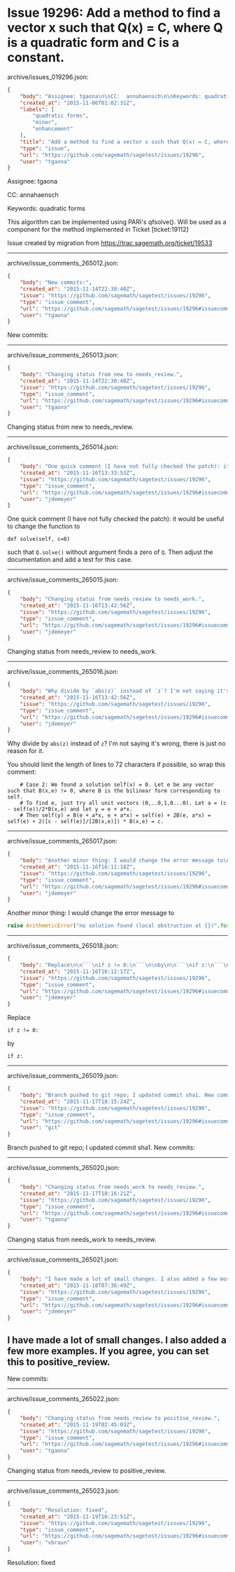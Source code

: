 # Issue 19296: Add a method to find a vector x such that Q(x) = C, where Q is a quadratic form and C is a constant.

archive/issues_019296.json:
```json
{
    "body": "Assignee: tgaona\n\nCC:  annahaensch\n\nKeywords: quadratic forms\n\nThis algorithm can be implemented using PARI's qfsolve(). Will be used as a component for the method implemented in Ticket [ticket:19112]\n\nIssue created by migration from https://trac.sagemath.org/ticket/19533\n\n",
    "created_at": "2015-11-06T01:02:31Z",
    "labels": [
        "quadratic forms",
        "minor",
        "enhancement"
    ],
    "title": "Add a method to find a vector x such that Q(x) = C, where Q is a quadratic form and C is a constant.",
    "type": "issue",
    "url": "https://github.com/sagemath/sagetest/issues/19296",
    "user": "tgaona"
}
```
Assignee: tgaona

CC:  annahaensch

Keywords: quadratic forms

This algorithm can be implemented using PARI's qfsolve(). Will be used as a component for the method implemented in Ticket [ticket:19112]

Issue created by migration from https://trac.sagemath.org/ticket/19533





---

archive/issue_comments_265012.json:
```json
{
    "body": "New commits:",
    "created_at": "2015-11-14T22:30:40Z",
    "issue": "https://github.com/sagemath/sagetest/issues/19296",
    "type": "issue_comment",
    "url": "https://github.com/sagemath/sagetest/issues/19296#issuecomment-265012",
    "user": "tgaona"
}
```

New commits:



---

archive/issue_comments_265013.json:
```json
{
    "body": "Changing status from new to needs_review.",
    "created_at": "2015-11-14T22:30:40Z",
    "issue": "https://github.com/sagemath/sagetest/issues/19296",
    "type": "issue_comment",
    "url": "https://github.com/sagemath/sagetest/issues/19296#issuecomment-265013",
    "user": "tgaona"
}
```

Changing status from new to needs_review.



---

archive/issue_comments_265014.json:
```json
{
    "body": "One quick comment (I have not fully checked the patch): it would be useful to change the function to\n\n```\ndef solve(self, c=0)\n```\n\nsuch that `Q.solve()` without argument finds a zero of `Q`. Then adjust the documentation and add a test for this case.",
    "created_at": "2015-11-16T13:33:53Z",
    "issue": "https://github.com/sagemath/sagetest/issues/19296",
    "type": "issue_comment",
    "url": "https://github.com/sagemath/sagetest/issues/19296#issuecomment-265014",
    "user": "jdemeyer"
}
```

One quick comment (I have not fully checked the patch): it would be useful to change the function to

```
def solve(self, c=0)
```

such that `Q.solve()` without argument finds a zero of `Q`. Then adjust the documentation and add a test for this case.



---

archive/issue_comments_265015.json:
```json
{
    "body": "Changing status from needs_review to needs_work.",
    "created_at": "2015-11-16T13:42:56Z",
    "issue": "https://github.com/sagemath/sagetest/issues/19296",
    "type": "issue_comment",
    "url": "https://github.com/sagemath/sagetest/issues/19296#issuecomment-265015",
    "user": "jdemeyer"
}
```

Changing status from needs_review to needs_work.



---

archive/issue_comments_265016.json:
```json
{
    "body": "Why divide by `abs(z)` instead of `z`? I'm not saying it's wrong, there is just no reason for it.\n\nYou should limit the length of lines to 72 characters if possible,\nso wrap this comment:\n\n```\n    # Case 2: We found a solution self(x) = 0. Let e be any vector such that B(x,e) != 0, where B is the bilinear form corresponding to self.\n    # To find e, just try all unit vectors (0,..0,1,0...0). Let a = (c - self(e))/2*B(x,e) and let y = e + a*x.\n    # Then self(y) = B(e + a*x, e + a*x) = self(e) + 2B(e, a*x) = self(e) + 2([c - self(e)]/[2B(x,e)]) * B(x,e) = c.\n```\n",
    "created_at": "2015-11-16T13:42:56Z",
    "issue": "https://github.com/sagemath/sagetest/issues/19296",
    "type": "issue_comment",
    "url": "https://github.com/sagemath/sagetest/issues/19296#issuecomment-265016",
    "user": "jdemeyer"
}
```

Why divide by `abs(z)` instead of `z`? I'm not saying it's wrong, there is just no reason for it.

You should limit the length of lines to 72 characters if possible,
so wrap this comment:

```
    # Case 2: We found a solution self(x) = 0. Let e be any vector such that B(x,e) != 0, where B is the bilinear form corresponding to self.
    # To find e, just try all unit vectors (0,..0,1,0...0). Let a = (c - self(e))/2*B(x,e) and let y = e + a*x.
    # Then self(y) = B(e + a*x, e + a*x) = self(e) + 2B(e, a*x) = self(e) + 2([c - self(e)]/[2B(x,e)]) * B(x,e) = c.
```




---

archive/issue_comments_265017.json:
```json
{
    "body": "Another minor thing: I would change the error message to\n\n```python\nraise ArithmeticError(\"no solution found (local obstruction at {})\".format(x))\n```\n",
    "created_at": "2015-11-16T16:11:18Z",
    "issue": "https://github.com/sagemath/sagetest/issues/19296",
    "type": "issue_comment",
    "url": "https://github.com/sagemath/sagetest/issues/19296#issuecomment-265017",
    "user": "jdemeyer"
}
```

Another minor thing: I would change the error message to

```python
raise ArithmeticError("no solution found (local obstruction at {})".format(x))
```




---

archive/issue_comments_265018.json:
```json
{
    "body": "Replace\n\n```\nif z != 0:\n```\n\nby\n\n```\nif z:\n```\n",
    "created_at": "2015-11-16T16:12:17Z",
    "issue": "https://github.com/sagemath/sagetest/issues/19296",
    "type": "issue_comment",
    "url": "https://github.com/sagemath/sagetest/issues/19296#issuecomment-265018",
    "user": "jdemeyer"
}
```

Replace

```
if z != 0:
```

by

```
if z:
```




---

archive/issue_comments_265019.json:
```json
{
    "body": "Branch pushed to git repo; I updated commit sha1. New commits:",
    "created_at": "2015-11-17T18:15:24Z",
    "issue": "https://github.com/sagemath/sagetest/issues/19296",
    "type": "issue_comment",
    "url": "https://github.com/sagemath/sagetest/issues/19296#issuecomment-265019",
    "user": "git"
}
```

Branch pushed to git repo; I updated commit sha1. New commits:



---

archive/issue_comments_265020.json:
```json
{
    "body": "Changing status from needs_work to needs_review.",
    "created_at": "2015-11-17T18:16:21Z",
    "issue": "https://github.com/sagemath/sagetest/issues/19296",
    "type": "issue_comment",
    "url": "https://github.com/sagemath/sagetest/issues/19296#issuecomment-265020",
    "user": "tgaona"
}
```

Changing status from needs_work to needs_review.



---

archive/issue_comments_265021.json:
```json
{
    "body": "I have made a lot of small changes. I also added a few more examples. If you agree, you can set this to positive_review.\n----\nNew commits:",
    "created_at": "2015-11-18T07:36:49Z",
    "issue": "https://github.com/sagemath/sagetest/issues/19296",
    "type": "issue_comment",
    "url": "https://github.com/sagemath/sagetest/issues/19296#issuecomment-265021",
    "user": "jdemeyer"
}
```

I have made a lot of small changes. I also added a few more examples. If you agree, you can set this to positive_review.
----
New commits:



---

archive/issue_comments_265022.json:
```json
{
    "body": "Changing status from needs_review to positive_review.",
    "created_at": "2015-11-19T02:45:03Z",
    "issue": "https://github.com/sagemath/sagetest/issues/19296",
    "type": "issue_comment",
    "url": "https://github.com/sagemath/sagetest/issues/19296#issuecomment-265022",
    "user": "tgaona"
}
```

Changing status from needs_review to positive_review.



---

archive/issue_comments_265023.json:
```json
{
    "body": "Resolution: fixed",
    "created_at": "2015-11-19T16:23:51Z",
    "issue": "https://github.com/sagemath/sagetest/issues/19296",
    "type": "issue_comment",
    "url": "https://github.com/sagemath/sagetest/issues/19296#issuecomment-265023",
    "user": "vbraun"
}
```

Resolution: fixed
